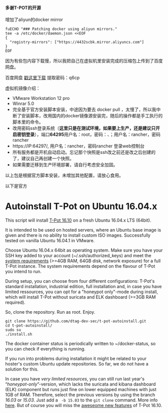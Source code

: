 #### 多谢T-POT的开源

增加了aliyun的docker mirror
```
fuECHO "### Patching docker using aliyun mirrors."
tee -a /etc/docker/daemon.json <<EOF
{
  "registry-mirrors": ["https://4432scbk.mirror.aliyuncs.com"]
}
EOF
```


因为有些包内容下载慢，所以我把自己在虚拟机里安装完成的压缩包上传到了百度网盘。

百度网盘 [戳这里下载](http://pan.baidu.com/s/1bpw5YYr) 提取密码：q6cp

虚拟机镜像介绍：

- VMware Workstation 12 pro
- Winrar 5.0
- 完全基于官方安装脚本安装，中途因为要去 docker pull ，太慢了，所以我中断了安装脚本，改用国内的docker镜像源安装完，随后的操作都是手工执行的脚本里的命令。
- 改用密码ssh登录系统（**这里只是在测试环境，如果要上生产，还是建议只开启密钥登录**），端口**64295**用户名：root，密码：、；用户名：rancher，密码rancher
- https://IP:64297/, 用户名：rancher，密码rancher 登录web控制台
- 所有服务都是开机自动启动。忘记那个快照是ssh改之前还是改之后创建的了，建议自己再创建一个快照。
- 如果需要迁移到生产环境部署，请自行考虑安全加固。

以上包是根据官方脚本安装，未增加其他配置，请放心食用。

以下是官方



# Autoinstall T-Pot on Ubuntu 16.04.x 
This script will install [T-Pot 16.10](http://dtag-dev-sec.github.io/mediator/feature/2016/10/31/t-pot-16.10.html) on a fresh Ubuntu 16.04.x LTS (64bit). 

It is intended to be used on hosted servers, where an Ubuntu base image is given and there is no ability to install custom ISO images. 
Successfully tested on vanilla Ubuntu 16.04.1 in VMware.

Choose Ubuntu 16.04.x 64bit as operating system. Make sure you have your SSH key added to your account (~/.ssh/authorized_keys) 
and meet the [system requirements](http://dtag-dev-sec.github.io/mediator/feature/2016/10/31/t-pot-16.10.html#requirements) (>=4GB RAM, 64GB disk, network exposure) for a full T-Pot instance. The system requirements depend on the flavour of T-Pot you intend to run. 

During setup, you can choose from four different configurations: T-Pot's standard installation, industrial edition, full installation and, in case you have limited ressources, you can opt for a "honeypot only"-mode during install, which will install T-Pot without suricata and ELK dashboard (>=3GB RAM required). 

So, clone the repository. Run as root. Enjoy.

    git clone https://github.com/dtag-dev-sec/t-pot-autoinstall.git
    cd t-pot-autoinstall/
    sudo su
    ./install.sh
    
The docker container status is periodically written to ~/docker-status, so you can check if everything is running. 

If you run into problems during installation it might be related to your hoster's custom Ubuntu update repositories. So far, we do not have a solution for this. 

In case you have *very limited resources*, you can still run last year's “*honeypot-only*”-version, which lacks the suricata and kibana dashboard (ELK) component but runs just fine on lower equipped machines with just 1GB of RAM. Therefore, select the previous versions by using the branch *16.03* or *15.03*. Just add a ` -b 15.03` to the `git clone` command. More info [here](https://github.com/dtag-dev-sec/t-pot-autoinstall/tree/15.03). But of course you will miss the [aweseome new features](http://dtag-dev-sec.github.io/mediator/feature/2016/10/31/t-pot-16.10.html#changelog) of T-Pot 16.10.
